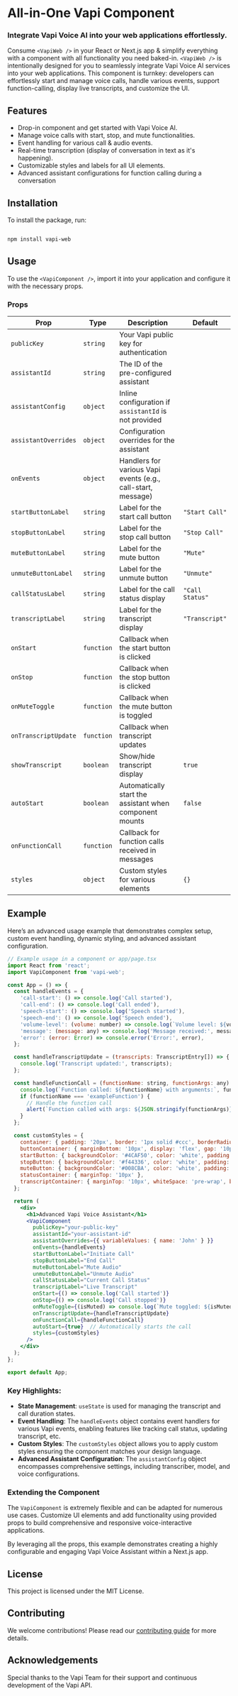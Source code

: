 # All-in-One Vapi Component

### Integrate Vapi Voice AI into your web applications effortlessly.

Consume `<VapiWeb />` in your React or Next.js app & simplify everything with a component with all functionality you need baked-in. `<VapiWeb />` is intentionally designed for you to seamlessly integrate Vapi Voice AI services into your web applications. This component is turnkey: developers can effortlessly start and manage voice calls, handle various events, support function-calling, display live transcripts, and customize the UI.



## **Features**

- Drop-in component and get started with Vapi Voice AI.
- Manage voice calls with start, stop, and mute functionalities.
- Event handling for various call & audio events.
- Real-time transcription (display of conversation in text as it's happening).
- Customizable styles and labels for all UI elements.
- Advanced assistant configurations for function calling during a conversation



## **Installation**
To install the package, run:



```bash

npm install vapi-web

```



## **Usage**
To use the `<VapiComponent />`, import it into your application and configure it with the necessary props.



### **Props**



| Prop               | Type                       | Description                                                      | Default       |
|--------------------|----------------------------|------------------------------------------------------------------|---------------|
| `publicKey`        | `string`                   | Your Vapi public key for authentication                          |               |
| `assistantId`      | `string`                   | The ID of the pre-configured assistant                           |               |
| `assistantConfig`  | `object`                   | Inline configuration if `assistantId` is not provided            |               |
| `assistantOverrides`| `object`                  | Configuration overrides for the assistant                        |               |
| `onEvents`         | `object`                   | Handlers for various Vapi events (e.g., call-start, message)     |               |
| `startButtonLabel` | `string`                   | Label for the start call button                                  | `"Start Call"`|
| `stopButtonLabel`  | `string`                   | Label for the stop call button                                   | `"Stop Call"` |
| `muteButtonLabel`  | `string`                   | Label for the mute button                                        | `"Mute"`      |
| `unmuteButtonLabel`| `string`                   | Label for the unmute button                                      | `"Unmute"`    |
| `callStatusLabel`  | `string`                   | Label for the call status display                                | `"Call Status"`|
| `transcriptLabel`  | `string`                   | Label for the transcript display                                 | `"Transcript"`|
| `onStart`          | `function`                 | Callback when the start button is clicked                        |               |
| `onStop`           | `function`                 | Callback when the stop button is clicked                         |               |
| `onMuteToggle`     | `function`                 | Callback when the mute button is toggled                         |               |
| `onTranscriptUpdate`| `function`                | Callback when transcript updates                                 |               |
| `showTranscript`   | `boolean`                  | Show/hide transcript display                                     | `true`        |
| `autoStart`        | `boolean`                  | Automatically start the assistant when component mounts          | `false`       |
| `onFunctionCall`   | `function`                 | Callback for function calls received in messages                 |               |
| `styles`           | `object`                   | Custom styles for various elements                               | `{}`          |



## **Example**
Here’s an advanced usage example that demonstrates complex setup, custom event handling, dynamic styling, and advanced assistant configuration.

```jsx
// Example usage in a component or app/page.tsx
import React from 'react';
import VapiComponent from 'vapi-web';

const App = () => {
  const handleEvents = {
    'call-start': () => console.log('Call started'),
    'call-end': () => console.log('Call ended'),
    'speech-start': () => console.log('Speech started'),
    'speech-end': () => console.log('Speech ended'),
    'volume-level': (volume: number) => console.log(`Volume level: ${volume}`),
    'message': (message: any) => console.log('Message received:', message),
    'error': (error: Error) => console.error('Error:', error),
  };

  const handleTranscriptUpdate = (transcripts: TranscriptEntry[]) => {
    console.log('Transcript updated:', transcripts);
  };

  const handleFunctionCall = (functionName: string, functionArgs: any) => {
    console.log(`Function called: ${functionName} with arguments:`, functionArgs);
    if (functionName === 'exampleFunction') {
      // Handle the function call
      alert(`Function called with args: ${JSON.stringify(functionArgs)}`);
    }
  };

  const customStyles = {
    container: { padding: '20px', border: '1px solid #ccc', borderRadius: '8px', maxWidth: '600px', margin: '0 auto' },
    buttonContainer: { marginBottom: '10px', display: 'flex', gap: '10px' },
    startButton: { backgroundColor: '#4CAF50', color: 'white', padding: '10px', border: 'none', borderRadius: '4px', cursor: 'pointer' },
    stopButton: { backgroundColor: '#f44336', color: 'white', padding: '10px', border: 'none', borderRadius: '4px', cursor: 'pointer' },
    muteButton: { backgroundColor: '#008CBA', color: 'white', padding: '10px', border: 'none', borderRadius: '4px', cursor: 'pointer' },
    statusContainer: { marginTop: '10px' },
    transcriptContainer: { marginTop: '10px', whiteSpace: 'pre-wrap', backgroundColor: '#f1f1f1', padding: '10px', borderRadius: '4px' },
  };

  return (
    <div>
      <h1>Advanced Vapi Voice Assistant</h1>
      <VapiComponent
        publicKey="your-public-key"
        assistantId="your-assistant-id"
        assistantOverrides={{ variableValues: { name: 'John' } }}
        onEvents={handleEvents}
        startButtonLabel="Initiate Call"
        stopButtonLabel="End Call"
        muteButtonLabel="Mute Audio"
        unmuteButtonLabel="Unmute Audio"
        callStatusLabel="Current Call Status"
        transcriptLabel="Live Transcript"
        onStart={() => console.log('Call started')}
        onStop={() => console.log('Call stopped')}
        onMuteToggle={(isMuted) => console.log(`Mute toggled: ${isMuted}`)}
        onTranscriptUpdate={handleTranscriptUpdate}
        onFunctionCall={handleFunctionCall}
        autoStart={true}  // Automatically starts the call
        styles={customStyles}
      />
    </div>
  );
};

export default App;

```

### Key Highlights:

- **State Management**: `useState` is used for managing the transcript and call duration states.
- **Event Handling**: The `handleEvents` object contains event handlers for various Vapi events, enabling features like tracking call status, updating transcript, etc.
- **Custom Styles**: The `customStyles` object allows you to apply custom styles ensuring the component matches your design language.
- **Advanced Assistant Configuration**: The `assistantConfig` object encompasses comprehensive settings, including transcriber, model, and voice configurations.


### Extending the Component

The `VapiComponent` is extremely flexible and can be adapted for numerous use cases. Customize UI elements and add functionality using provided props to build comprehensive and responsive voice-interactive applications.

By leveraging all the props, this example demonstrates creating a highly configurable and engaging Vapi Voice Assistant within a Next.js app.

## **License**

This project is licensed under the MIT License.


## **Contributing**
We welcome contributions! Please read our [contributing guide](CONTRIBUTING.md) for more details.


## **Acknowledgements**
Special thanks to the Vapi Team for their support and continuous development of the Vapi API.
